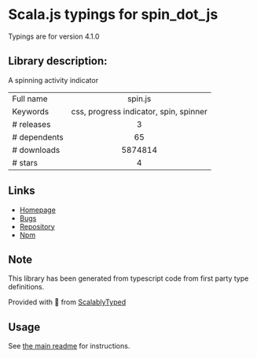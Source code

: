 
# Scala.js typings for spin_dot_js

Typings are for version 4.1.0

## Library description:
A spinning activity indicator

|                    |                 |
| ------------------ | :-------------: |
| Full name          | spin.js |
| Keywords           | css, progress indicator, spin, spinner |
| # releases         | 3 |
| # dependents       | 65 |
| # downloads        | 5874814 |
| # stars            | 4 |

## Links
- [Homepage](https://github.com/fgnass/spin.js#readme)
- [Bugs](https://github.com/fgnass/spin.js/issues)
- [Repository](https://github.com/fgnass/spin.js)
- [Npm](https://www.npmjs.com/package/spin.js)
    


## Note
This library has been generated from typescript code from first party type definitions.

Provided with :purple_heart: from [ScalablyTyped](https://github.com/oyvindberg/ScalablyTyped)

## Usage
See [the main readme](../../readme.md) for instructions.



